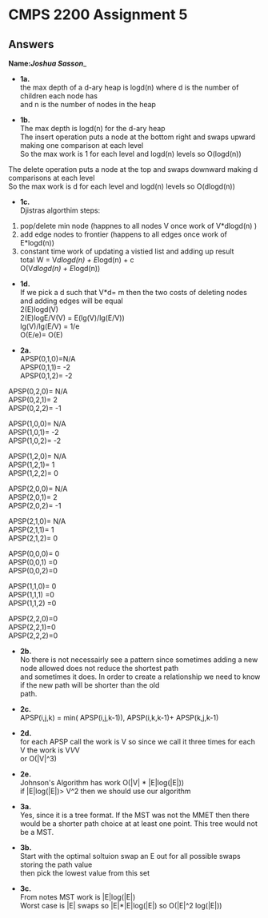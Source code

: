 # CMPS 2200 Assignment 5                                                                                                                                                                
## Answers                                                                                                                                                                              
                                                                                                                                                                                        
**Name:**_________Joshua Sasson__________                                                                                                                                               
                                                                                                                                                                                        
                                                                                                                                                                                        
                                                                                                                                                                                        
                                                                                                                                                                                        
                                                                                                                                                                                        
                                                                                                                                                                                        
- **1a.**                                                                                                                                                                               
the max depth of a d-ary heap is logd(n) where d is the number of children each node has                                                                                                
and n is the number of nodes in the heap                                                                                                                                                
                                                                                                                                                                                        
- **1b.**                                                                                                                                                                               
The max depth is logd(n) for the d-ary heap                                                                                                                                             
The insert operation puts a node at the bottom right and swaps upward making one comparison at each level                                                                               
So the max work is 1 for each level and logd(n) levels so O(logd(n))                                                                                                                    
                                                                                                                                                                                        
The delete operation puts a node at the top and swaps downward making d comparisons at each level                                                                                       
So the max work is d for each level and logd(n) levels so O(dlogd(n))                                                                                                                   
                                                                                                                                                                                        
                                                                                                                                                                                        
- **1c.**                                                                                                                                                                               
Djistras algorthim steps:                                                                                                                                                               
1. pop/delete min node (happnes to all nodes V once work of V*dlogd(n) )                                                                                                                
2. add edge nodes to frontier (happens to all edges once work of E*logd(n))                                                                                                             
3. constant time work of updating a vistied list and adding up result                                                                                                                   
total W = V*dlogd(n) + E*logd(n) + c                                                                                                                                                    
O(V*dlogd(n) + E*logd(n))                                                                                                                                                               
                                                                                                                                                                                        
- **1d.**                                                                                                                                                                               
If we pick a d such that V*d= m then the two costs of deleting nodes and adding edges will be equal                                                                                     
2(E)logd(V)                                                                                                                                                                             
2(E)logE/V(V) = E(lg(V)/lg(E/V))                                                                                                                                                        
lg(V)/lg(E/V) = 1/e                                                                                                                                                                     
O(E/e)= O(E)                                                                                                                                                                            
                                                                                                                                                                                        
                                                                                                                                                                                        
- **2a.**                                                                                                                                                                               
APSP(0,1,0)=N/A                                                                                                                                                                         
APSP(0,1,1)= -2                                                                                                                                                                         
APSP(0,1,2)= -2                                                                                                                                                                         
                                                                                                                                                                                        
APSP(0,2,0)= N/A                                                                                                                                                                        
APSP(0,2,1)= 2                                                                                                                                                                          
APSP(0,2,2)= -1                                                                                                                                                                         
                                                                                                                                                                                        
APSP(1,0,0)= N/A                                                                                                                                                                        
APSP(1,0,1)= -2                                                                                                                                                                         
APSP(1,0,2)= -2                                                                                                                                                                         
                                                                                                                                                                                        
APSP(1,2,0)= N/A                                                                                                                                                                        
APSP(1,2,1)= 1                                                                                                                                                                          
APSP(1,2,2)= 0                                                                                                                                                                          
                                                                                                                                                                                        
APSP(2,0,0)= N/A                                                                                                                                                                        
APSP(2,0,1)= 2                                                                                                                                                                          
APSP(2,0,2)= -1                                                                                                                                                                         
                                                                                                                                                                                        
APSP(2,1,0)= N/A                                                                                                                                                                        
APSP(2,1,1)= 1                                                                                                                                                                          
APSP(2,1,2)= 0                                                                                                                                                                          
                                                                                                                                                                                        
APSP(0,0,0)= 0                                                                                                                                                                          
APSP(0,0,1) =0                                                                                                                                                                          
APSP(0,0,2)=0                                                                                                                                                                           
                                                                                                                                                                                        
APSP(1,1,0)= 0                                                                                                                                                                          
APSP(1,1,1) =0                                                                                                                                                                          
APSP(1,1,2) =0                                                                                                                                                                          
                                                                                                                                                                                        
APSP(2,2,0)=0                                                                                                                                                                           
APSP(2,2,1)=0                                                                                                                                                                           
APSP(2,2,2)=0                                                                                                                                                                           
                                                                                                                                                                                        
                                                                                                                                                                                        
- **2b.**                                                                                                                                                                               
No there is not necessairly see a pattern since sometimes adding a new node allowed does not reduce the shortest path                                                                   
and sometimes it does. In order to create a relationship we need to know if the new path will be shorter than the old                                                                   
path.                                                                                                                                                                                   
                                                                                                                                                                                        
                                                                                                                                                                                        
- **2c.**                                                                                                                                                                               
APSP(i,j,k) = min( APSP(i,j,k-1)), APSP(i,k,k-1)+ APSP(k,j,k-1)                                                                                                                         
                                                                                                                                                                                        
                                                                                                                                                                                        
- **2d.**                                                                                                                                                                               
for each APSP call the work is V so since we call it three times for each V the work is V*V*V                                                                                           
or O(|V|^3)                                                                                                                                                                             
                                                                                                                                                                                        
- **2e.**                                                                                                                                                                               
Johnson's Algorithm has work O(|V| * |E|log(|E|))                                                                                                                                       
if |E|log(|E|)> V^2 then we should use our algorithm                                                                                                                                    
                                                                                                                                                                                        
                                                                                                                                                                                        
                                                                                                                                                                                        
- **3a.**                                                                                                                                                                               
Yes, since it is a tree format. If the MST was not the MMET then there would be a shorter path choice at at least one point. This tree
would not be a MST.                         
                                                                                                                                                                                        
- **3b.**                                                                                                                                                                               
Start with the optimal soltuion swap an E out for all possible swaps storing the path value                                                                                             
then pick the lowest value from this set                                                                                                                                                
                                                                                                                                                                                        
                                                                                                                                                                                        
- **3c.**                                                                                                                                                                               
From notes MST work is |E|log(|E|)                                                                                                                                                      
Worst case is |E| swaps so |E|*|E|log(|E|) so O(|E|^2 log(|E|))                                                                                                                         
                                                                                                                                                                                        
